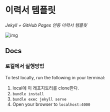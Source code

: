 # 이력서 템플릿

*Jekyll + GitHub Pages 연동 이력서 템플릿*

![img](https://user-images.githubusercontent.com/74235102/120202065-18e1ce80-c261-11eb-963d-6f41e97e243b.png)

## Docs

### 로컬에서 실행방법

To test locally, run the following in your terminal:

1. local에 이 레포지토리를 clone한다.
1. `bundle install`
2. `bundle exec jekyll serve`
3. Open your browser to `localhost:4000`
